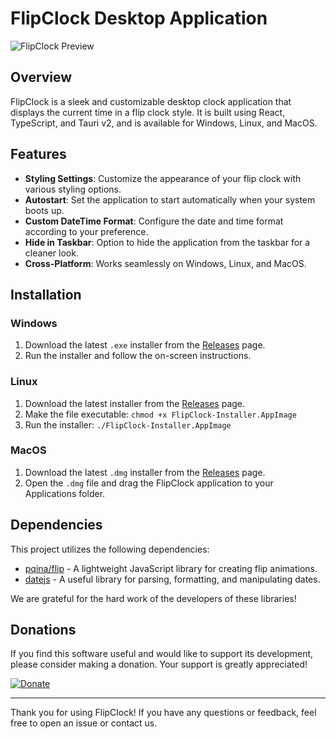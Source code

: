 # FlipClock Desktop Application

![FlipClock Preview](placeholder-for-gif.gif)

## Overview

FlipClock is a sleek and customizable desktop clock application that displays the current time in a flip clock style. It is built using React, TypeScript, and Tauri v2, and is available for Windows, Linux, and MacOS. 

## Features

- **Styling Settings**: Customize the appearance of your flip clock with various styling options.
- **Autostart**: Set the application to start automatically when your system boots up.
- **Custom DateTime Format**: Configure the date and time format according to your preference.
- **Hide in Taskbar**: Option to hide the application from the taskbar for a cleaner look.
- **Cross-Platform**: Works seamlessly on Windows, Linux, and MacOS.

## Installation

### Windows
1. Download the latest `.exe` installer from the [Releases](https://github.com/yourusername/flipclock/releases) page.
2. Run the installer and follow the on-screen instructions.

### Linux
1. Download the latest installer from the [Releases](https://github.com/yourusername/flipclock/releases) page.
2. Make the file executable: `chmod +x FlipClock-Installer.AppImage`
3. Run the installer: `./FlipClock-Installer.AppImage`

### MacOS
1. Download the latest `.dmg` installer from the [Releases](https://github.com/yourusername/flipclock/releases) page.
2. Open the `.dmg` file and drag the FlipClock application to your Applications folder.

## Dependencies

This project utilizes the following dependencies:

- [pqina/flip](https://github.com/pqina/flip) - A lightweight JavaScript library for creating flip animations.
- [datejs](https://github.com/datejs/Datejs) - A useful library for parsing, formatting, and manipulating dates.

We are grateful for the hard work of the developers of these libraries!

## Donations

If you find this software useful and would like to support its development, please consider making a donation. Your support is greatly appreciated!

[![Donate](https://img.shields.io/badge/Donate-PayPal-blue.svg)](https://www.paypal.com/donate-link)

---

Thank you for using FlipClock! If you have any questions or feedback, feel free to open an issue or contact us.